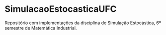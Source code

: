 # SimulacaoEstocasticaUFC
Repositório com implementações da disciplina de Simulação Estocástica, 6º semestre de Matemática Industrial.
